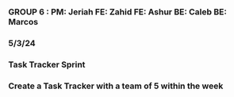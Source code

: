 ###  GROUP 6 : PM: Jeriah FE: Zahid FE: Ashur BE: Caleb BE: Marcos
### 5/3/24
### Task Tracker Sprint
### Create a Task Tracker with a team of 5 within the week

